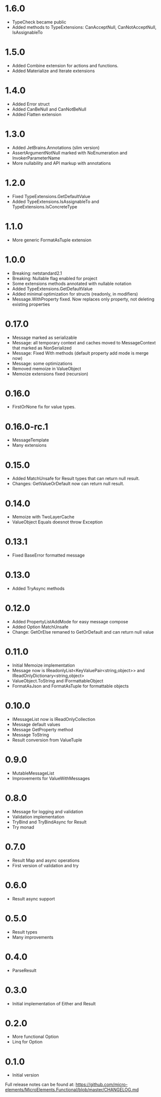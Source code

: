 # 1.6.0
- TypeCheck became public
- Added methods to TypeExtensions: CanAcceptNull, CanNotAcceptNull, IsAssignableTo

# 1.5.0
- Added Combine extension for actions and functions.
- Added Materialize and Iterate extensions

# 1.4.0
- Added Error struct
- Added CanBeNull and CanNotBeNull
- Added Flatten extension

# 1.3.0
- Added JetBrains.Annotations (slim version)
- AssertArgumentNotNull marked with NoEnumeration and InvokerParameterName
- More nullability and API markup with annotations 

# 1.2.0
- Fixed TypeExtensions.GetDefaultValue
- Added TypeExtensions.IsAssignableTo and TypeExtensions.IsConcreteType

# 1.1.0
- More generic FormatAsTuple extension

# 1.0.0
- Breaking: netstandard2.1
- Breaking: Nullable flag enabled for project
- Some extensions methods annotated with nullable notation
- Added TypeExtensions.GetDefaultValue
- Added minimal optimization for structs (readonly, in modifiers)
- Message.WithProperty fixed. Now replaces only property, not deleting existing properties

# 0.17.0
- Message marked as serializable
- Message: all temporary context and caches moved to MessageContext that marked as NonSerialized
- Message: Fixed With methods (default property add mode is merge now)
- Message: some optimizations
- Removed memoize in ValueObject
- Memoize extensions fixed (recursion)

# 0.16.0
- FirstOrNone fix for value types.

# 0.16.0-rc.1
- MessageTemplate
- Many extensions

# 0.15.0
- Added MatchUnsafe for Result types that can return null result.
- Changes: GetValueOrDefault now can return null result. 

# 0.14.0
- Memoize with TwoLayerCache
- ValueObject Equals doesnot throw Exception

# 0.13.1
- Fixed BaseError formatted message

# 0.13.0
- Added TryAsync methods

# 0.12.0
- Added PropertyListAddMode for easy message compose
- Added Option MatchUnsafe
- Change: GetOrElse remaned to GetOrDefault and can return null value

# 0.11.0
- Initial Memoize implementation
- Message now is IReadonlyList<KeyValuePair<string,object>> and IReadOnlyDictionary<string,object>
- ValueObject.ToString and IFormattableObject
- FormatAsJson and FormatAsTuple for formattable objects

# 0.10.0
- IMessageList now is IReadOnlyCollection
- Message default values
- Message GetProperty method
- Message ToString
- Result conversion from ValueTuple

# 0.9.0
- MutableMessageList
- Improvements for ValueWithMessages

# 0.8.0
- Message for logging and validation
- Validation implementation
- TryBind and TryBindAsync for Result
- Try monad

# 0.7.0
- Result Map and async operations
- First version of validation and try

# 0.6.0
- Result async support

# 0.5.0
- Result types
- Many improvements

# 0.4.0
- ParseResult

# 0.3.0
- Initial implementation of Either and Result

# 0.2.0
- More functional Option
- Linq for Option

# 0.1.0
- Initial version

Full release notes can be found at: https://github.com/micro-elements/MicroElements.Functional/blob/master/CHANGELOG.md
